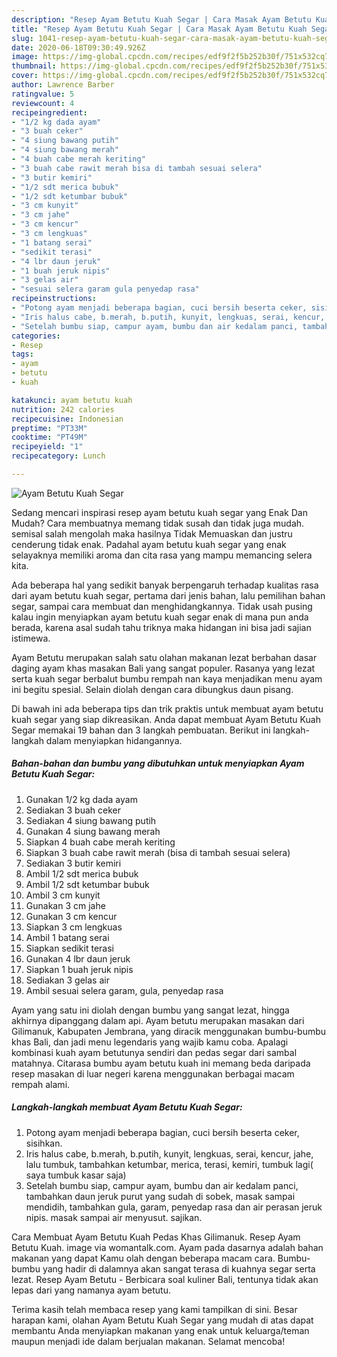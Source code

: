 ```yaml
---
description: "Resep Ayam Betutu Kuah Segar | Cara Masak Ayam Betutu Kuah Segar Yang Mudah Dan Praktis"
title: "Resep Ayam Betutu Kuah Segar | Cara Masak Ayam Betutu Kuah Segar Yang Mudah Dan Praktis"
slug: 1041-resep-ayam-betutu-kuah-segar-cara-masak-ayam-betutu-kuah-segar-yang-mudah-dan-praktis
date: 2020-06-18T09:30:49.926Z
image: https://img-global.cpcdn.com/recipes/edf9f2f5b252b30f/751x532cq70/ayam-betutu-kuah-segar-foto-resep-utama.jpg
thumbnail: https://img-global.cpcdn.com/recipes/edf9f2f5b252b30f/751x532cq70/ayam-betutu-kuah-segar-foto-resep-utama.jpg
cover: https://img-global.cpcdn.com/recipes/edf9f2f5b252b30f/751x532cq70/ayam-betutu-kuah-segar-foto-resep-utama.jpg
author: Lawrence Barber
ratingvalue: 5
reviewcount: 4
recipeingredient:
- "1/2 kg dada ayam"
- "3 buah ceker"
- "4 siung bawang putih"
- "4 siung bawang merah"
- "4 buah cabe merah keriting"
- "3 buah cabe rawit merah bisa di tambah sesuai selera"
- "3 butir kemiri"
- "1/2 sdt merica bubuk"
- "1/2 sdt ketumbar bubuk"
- "3 cm kunyit"
- "3 cm jahe"
- "3 cm kencur"
- "3 cm lengkuas"
- "1 batang serai"
- "sedikit terasi"
- "4 lbr daun jeruk"
- "1 buah jeruk nipis"
- "3 gelas air"
- "sesuai selera garam gula penyedap rasa"
recipeinstructions:
- "Potong ayam menjadi beberapa bagian, cuci bersih beserta ceker, sisihkan."
- "Iris halus cabe, b.merah, b.putih, kunyit, lengkuas, serai, kencur, jahe, lalu tumbuk, tambahkan ketumbar, merica, terasi, kemiri, tumbuk lagi( saya tumbuk kasar saja)"
- "Setelah bumbu siap, campur ayam, bumbu dan air kedalam panci, tambahkan daun jeruk purut yang sudah di sobek, masak sampai mendidih, tambahkan gula, garam, penyedap rasa dan air perasan jeruk nipis. masak sampai air menyusut. sajikan."
categories:
- Resep
tags:
- ayam
- betutu
- kuah

katakunci: ayam betutu kuah 
nutrition: 242 calories
recipecuisine: Indonesian
preptime: "PT33M"
cooktime: "PT49M"
recipeyield: "1"
recipecategory: Lunch

---
```



![Ayam Betutu Kuah Segar](https://img-global.cpcdn.com/recipes/edf9f2f5b252b30f/751x532cq70/ayam-betutu-kuah-segar-foto-resep-utama.jpg)

Sedang mencari inspirasi resep ayam betutu kuah segar yang Enak Dan Mudah? Cara membuatnya memang tidak susah dan tidak juga mudah. semisal salah mengolah maka hasilnya Tidak Memuaskan dan justru cenderung tidak enak. Padahal ayam betutu kuah segar yang enak selayaknya memiliki aroma dan cita rasa yang mampu memancing selera kita.

Ada beberapa hal yang sedikit banyak berpengaruh terhadap kualitas rasa dari ayam betutu kuah segar, pertama dari jenis bahan, lalu pemilihan bahan segar, sampai cara membuat dan menghidangkannya. Tidak usah pusing kalau ingin menyiapkan ayam betutu kuah segar enak di mana pun anda berada, karena asal sudah tahu triknya maka hidangan ini bisa jadi sajian istimewa.

Ayam Betutu merupakan salah satu olahan makanan lezat berbahan dasar daging ayam khas masakan Bali yang sangat populer. Rasanya yang lezat serta kuah segar berbalut bumbu rempah nan kaya menjadikan menu ayam ini begitu spesial. Selain diolah dengan cara dibungkus daun pisang.


Di bawah ini ada beberapa tips dan trik praktis untuk membuat ayam betutu kuah segar yang siap dikreasikan. Anda dapat membuat Ayam Betutu Kuah Segar memakai 19 bahan dan 3 langkah pembuatan. Berikut ini langkah-langkah dalam menyiapkan hidangannya.

<!--inarticleads1-->

##### Bahan-bahan dan bumbu yang dibutuhkan untuk menyiapkan Ayam Betutu Kuah Segar:

1. Gunakan 1/2 kg dada ayam
1. Sediakan 3 buah ceker
1. Sediakan 4 siung bawang putih
1. Gunakan 4 siung bawang merah
1. Siapkan 4 buah cabe merah keriting
1. Siapkan 3 buah cabe rawit merah (bisa di tambah sesuai selera)
1. Sediakan 3 butir kemiri
1. Ambil 1/2 sdt merica bubuk
1. Ambil 1/2 sdt ketumbar bubuk
1. Ambil 3 cm kunyit
1. Gunakan 3 cm jahe
1. Gunakan 3 cm kencur
1. Siapkan 3 cm lengkuas
1. Ambil 1 batang serai
1. Siapkan sedikit terasi
1. Gunakan 4 lbr daun jeruk
1. Siapkan 1 buah jeruk nipis
1. Sediakan 3 gelas air
1. Ambil sesuai selera garam, gula, penyedap rasa


Ayam yang satu ini diolah dengan bumbu yang sangat lezat, hingga akhirnya dipanggang dalam api. Ayam betutu merupakan masakan dari Gilimanuk, Kabupaten Jembrana, yang diracik menggunakan bumbu-bumbu khas Bali, dan jadi menu legendaris yang wajib kamu coba. Apalagi kombinasi kuah ayam betutunya sendiri dan pedas segar dari sambal matahnya. Citarasa bumbu ayam betutu kuah ini memang beda daripada resep masakan di luar negeri karena menggunakan berbagai macam rempah alami. 

<!--inarticleads2-->

##### Langkah-langkah membuat Ayam Betutu Kuah Segar:

1. Potong ayam menjadi beberapa bagian, cuci bersih beserta ceker, sisihkan.
1. Iris halus cabe, b.merah, b.putih, kunyit, lengkuas, serai, kencur, jahe, lalu tumbuk, tambahkan ketumbar, merica, terasi, kemiri, tumbuk lagi( saya tumbuk kasar saja)
1. Setelah bumbu siap, campur ayam, bumbu dan air kedalam panci, tambahkan daun jeruk purut yang sudah di sobek, masak sampai mendidih, tambahkan gula, garam, penyedap rasa dan air perasan jeruk nipis. masak sampai air menyusut. sajikan.


Cara Membuat Ayam Betutu Kuah Pedas Khas Gilimanuk. Resep Ayam Betutu Kuah. image via womantalk.com. Ayam pada dasarnya adalah bahan makanan yang dapat Kamu olah dengan beberapa macam cara. Bumbu-bumbu yang hadir di dalamnya akan sangat terasa di kuahnya segar serta lezat. Resep Ayam Betutu - Berbicara soal kuliner Bali, tentunya tidak akan lepas dari yang namanya ayam betutu. 

Terima kasih telah membaca resep yang kami tampilkan di sini. Besar harapan kami, olahan Ayam Betutu Kuah Segar yang mudah di atas dapat membantu Anda menyiapkan makanan yang enak untuk keluarga/teman maupun menjadi ide dalam berjualan makanan. Selamat mencoba!
